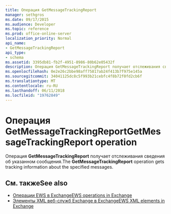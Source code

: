 ```yaml
---
title: Операция GetMessageTrackingReport
manager: sethgros
ms.date: 09/17/2015
ms.audience: Developer
ms.topic: reference
ms.prod: office-online-server
localization_priority: Normal
api_name:
- GetMessageTrackingReport
api_type:
- schema
ms.assetid: 3395db81-fb2f-4951-8986-80b62e05432f
description: Операция GetMessageTrackingReport получает отслеживания сведения об указанном сообщения.
ms.openlocfilehash: 0e2e26c2bbe98aff75817ab24f413b7f975e145a
ms.sourcegitcommit: 34041125dc8c5f993b21cebfc4f8b72f0fd2cb6f
ms.translationtype: MT
ms.contentlocale: ru-RU
ms.lasthandoff: 06/11/2018
ms.locfileid: "19762849"
---
```

# <a name="getmessagetrackingreport-operation"></a><span data-ttu-id="85c68-103">Операция GetMessageTrackingReport</span><span class="sxs-lookup"><span data-stu-id="85c68-103">GetMessageTrackingReport operation</span></span>

<span data-ttu-id="85c68-104">Операция **GetMessageTrackingReport** получает отслеживания сведения об указанном сообщения.</span><span class="sxs-lookup"><span data-stu-id="85c68-104">The **GetMessageTrackingReport** operation gets tracking information about the specified messages.</span></span> 
  
## <a name="see-also"></a><span data-ttu-id="85c68-105">См. также</span><span class="sxs-lookup"><span data-stu-id="85c68-105">See also</span></span>

- [<span data-ttu-id="85c68-106">Операции EWS в Exchange</span><span class="sxs-lookup"><span data-stu-id="85c68-106">EWS operations in Exchange</span></span>](ews-operations-in-exchange.md)
- [<span data-ttu-id="85c68-107">Элементы XML веб-служб Exchange в Exchange</span><span class="sxs-lookup"><span data-stu-id="85c68-107">EWS XML elements in Exchange</span></span>](ews-xml-elements-in-exchange.md)

